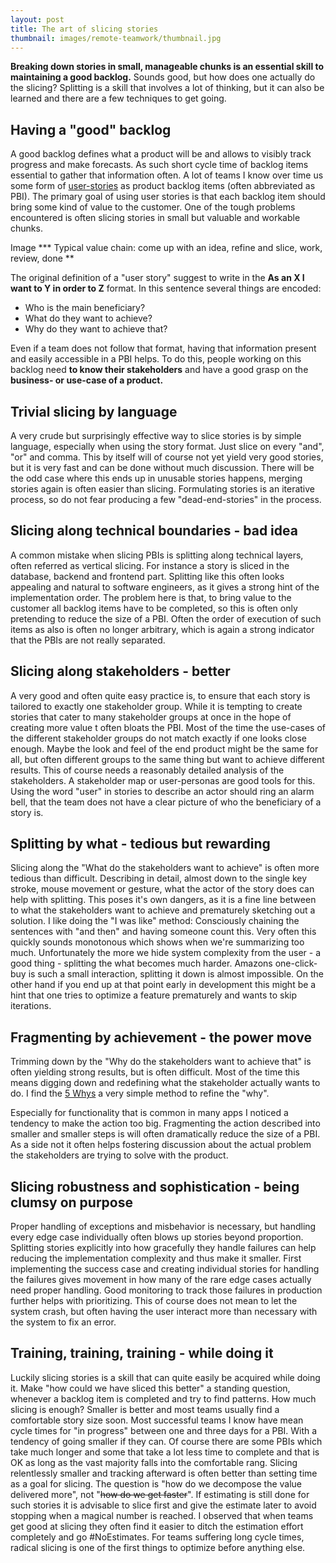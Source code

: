 ```yaml
---
layout: post
title: The art of slicing stories
thumbnail: images/remote-teamwork/thumbnail.jpg
---
```


**Breaking down stories in small, manageable chunks is an essential skill to maintaining a good backlog.** Sounds good, but how does one actually do the slicing? Splitting is a skill that involves a lot of thinking, but it can also be learned and there are a few techniques to get going. 

## Having a "good" backlog

A good backlog defines what a product will be and allows to visibly track progress and make forecasts. As such short cycle time of backlog items essential to gather that information often. A lot of teams I know over time us some form of [user-stories](https://www.mountaingoatsoftware.com/agile/user-stories) as product backlog items (often abbreviated as PBI). 
The primary goal of using user stories is that each backlog item should bring some kind of value to the customer. One of the tough problems encountered is often slicing stories in small but valuable and workable chunks. 

Image *** Typical value chain: come up with an idea, refine and slice, work, review, done **

The original definition of a "user story" suggest to write in the **As an X I want to Y in order to Z** format. In this sentence several things are encoded:

* Who is the main beneficiary?
* What do they want to achieve?
* Why do they want to achieve that?

Even if a team does not follow that format, having that information present and easily accessible in a PBI helps. To do this, people working on this backlog need **to know their stakeholders** and have a good grasp on the **business- or use-case of a product.**

## Trivial slicing by language

A very crude but surprisingly effective way to slice stories is by simple language, especially when using the story format. Just slice on every "and", "or" and comma. This by itself will of course not yet yield very good stories, but it is very fast and can be done without much discussion. There will be the odd case where this ends up in unusable stories happens, merging stories again is often easier than slicing. Formulating stories is an iterative process, so do not fear producing a few "dead-end-stories" in the process.

## Slicing along technical boundaries - bad idea

A common mistake when slicing PBIs is splitting along technical layers, often referred as vertical slicing. For instance a story is sliced in the database, backend and frontend part. Splitting like this often looks appealing and natural to software engineers, as it gives a strong hint of the implementation order. The problem here is that, to bring value to the customer all backlog items have to be completed, so this is often only pretending to reduce the size of a PBI. Often the order of execution of such items as also is often no longer arbitrary, which is again a strong indicator that the PBIs are not really separated. 

## Slicing along stakeholders - better

A very good and often quite easy practice is, to ensure that each story is tailored to exactly one stakeholder group. While it is tempting to create stories that cater to many stakeholder groups at once in the hope of creating more value t often bloats the PBI.
Most of the time the use-cases of the different stakeholder groups do not match exactly if one looks close enough. Maybe the look and feel of the end product might be the same for all, but often different groups to the same thing but want to achieve different results. This of course needs a reasonably detailed analysis of the stakeholders. A stakeholder map or user-personas are good tools for this.
Using the word "user" in stories to describe an actor should ring an alarm bell, that the team does not have a clear picture of who the beneficiary of a story is. 

## Splitting by what - tedious but rewarding

Slicing along the "What do the stakeholders want to achieve" is often more tedious than difficult. Describing in detail, almost down to the single key stroke, mouse movement or gesture, what the actor of the story does can help with splitting. This poses it's own dangers, as it is a fine line between to what the stakeholders want to achieve and prematurely sketching out a solution.
I like doing the "I was like" method: Consciously chaining the sentences with "and then" and having someone count this. Very often this quickly sounds monotonous which shows when we're summarizing too much. 
Unfortunately the more we hide system complexity from the user - a good thing - splitting the what becomes much harder. Amazons one-click-buy is such a small interaction, splitting it down is almost impossible. On the other hand if you end up at that point early in development this might be a hint that one tries to optimize a feature prematurely and wants to skip iterations. 

## Fragmenting by achievement - the power move

Trimming down by the "Why do the stakeholders want to achieve that" is often yielding strong results, but is often difficult. Most of the time this means digging down and redefining what the stakeholder actually wants to do. I find the [5 Whys](https://en.wikipedia.org/wiki/Five_whys) a very simple method to refine the "why".

Especially for functionality that is common in many apps I noticed a tendency to make the action too big. Fragmenting the action described into smaller and smaller steps is will often dramatically reduce the size of a PBI. As a side not it often helps fostering discussion about the actual problem the stakeholders are trying to solve with the product. 


## Slicing robustness and sophistication - being clumsy on purpose

Proper handling of exceptions and misbehavior is necessary, but handling every edge case individually often blows up stories beyond proportion. Splitting stories explicitly into how gracefully they handle failures can help reducing the implementation complexity and thus make it smaller. 
First implementing the success case and creating individual stories for handling the failures gives movement in how many of the rare edge cases actually need proper handling. Good monitoring to track those failures in production further helps with prioritizing. This of course does not mean to let the system crash, but often having the user interact more than necessary with the system to fix an error. 

## Training, training, training - while doing it

Luckily slicing stories is a skill that can quite easily be acquired while doing it. Make "how could we have sliced this better" a standing question, whenever a backlog item is completed and try to find patterns. 
How much slicing is enough? Smaller is better and most teams usually find a comfortable story size soon. Most successful teams I know have mean cycle times for "in progress" between one and three days for a PBI. With a tendency of going smaller if they can. 
Of course there are some PBIs which take much longer and some that take a lot less time to complete and that is OK as long as the vast majority falls into the comfortable rang. 
Slicing relentlessly smaller and tracking afterward is often better than setting time as a goal for slicing. The question is "how do we decompose the value delivered more", not "~~how do we get faster~~". 
If estimating is still done for such stories it is advisable to slice first and give the estimate later to avoid stopping when a magical number is reached. I observed that when teams get good at slicing they often find it easier to ditch the estimation effort completely and go #NoEstimates. 
For teams suffering long cycle times, radical slicing is one of the first things to optimize before anything else. 

